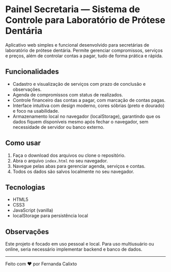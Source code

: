 # Painel Secretaria — Sistema de Controle para Laboratório de Prótese Dentária

Aplicativo web simples e funcional desenvolvido para secretárias de laboratório de prótese dentária. Permite gerenciar compromissos, serviços e preços, além de controlar contas a pagar, tudo de forma prática e rápida.

## Funcionalidades

- Cadastro e visualização de serviços com prazo de conclusão e observações.
- Agenda de compromissos com status de realizados.
- Controle financeiro das contas a pagar, com marcação de contas pagas.
- Interface intuitiva com design moderno, cores sóbrias (preto e dourado) e foco na usabilidade.
- Armazenamento local no navegador (localStorage), garantindo que os dados fiquem disponíveis mesmo após fechar o navegador, sem necessidade de servidor ou banco externo.

## Como usar

1. Faça o download dos arquivos ou clone o repositório.
2. Abra o arquivo `index.html` no seu navegador.
3. Navegue pelas abas para gerenciar agenda, serviços e contas.
4. Todos os dados são salvos localmente no seu navegador.

## Tecnologias

- HTML5
- CSS3
- JavaScript (vanilla)
- localStorage para persistência local

## Observações

Este projeto é focado em uso pessoal e local. Para uso multiusuário ou online, seria necessário implementar backend e banco de dados.

---

Feito com ❤️ por Fernanda Calixto
